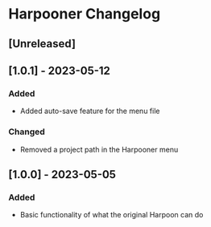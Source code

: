 <!-- Keep a Changelog guide -> https://keepachangelog.com -->

# Harpooner Changelog

## [Unreleased]

## [1.0.1] - 2023-05-12

### Added
- Added auto-save feature for the menu file
 
### Changed
- Removed a project path in the Harpooner menu


## [1.0.0] - 2023-05-05
### Added
- Basic functionality of what the original Harpoon can do